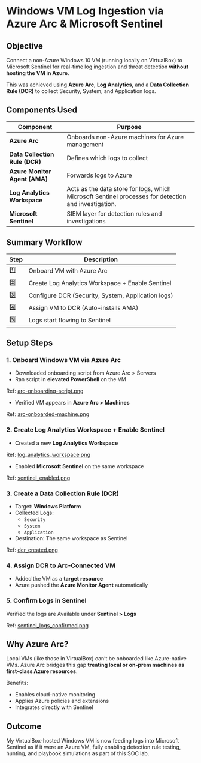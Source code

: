# Windows VM Log Ingestion via Azure Arc & Microsoft Sentinel

## Objective

Connect a non-Azure Windows 10 VM (running locally on VirtualBox) to Microsoft Sentinel for real-time log ingestion and threat detection **without hosting the VM in Azure**.

This was achieved using **Azure Arc**, **Log Analytics**, and a **Data Collection Rule (DCR)** to collect Security, System, and Application logs.

## Components Used

| Component | Purpose |
|----------|---------|
| **Azure Arc** | Onboards non-Azure machines for Azure management |
| **Data Collection Rule (DCR)** | Defines which logs to collect |
| **Azure Monitor Agent (AMA)** | Forwards logs to Azure |
| **Log Analytics Workspace** | Acts as the data store for logs, which Microsoft Sentinel processes for detection and investigation. |
| **Microsoft Sentinel** | SIEM layer for detection rules and investigations |


## Summary Workflow

| Step | Description |
|------|-------------|
| 1️⃣ | Onboard VM with Azure Arc |
| 2️⃣ | Create Log Analytics Workspace + Enable Sentinel |
| 3️⃣ | Configure DCR (Security, System, Application logs) |
| 4️⃣ | Assign VM to DCR (Auto-installs AMA) |
| 5️⃣ | Logs start flowing to Sentinel |


## Setup Steps

### 1. Onboard Windows VM via Azure Arc

- Downloaded onboarding script from Azure Arc > Servers
- Ran script in **elevated PowerShell** on the VM

Ref: [arc-onboarding-script.png](./screenshots/arc-onboarding-script.png)

- Verified VM appears in **Azure Arc > Machines**

Ref: [arc-onboarded-machine.png](./screenshots/arc-onboarded-machine.png)

### 2. Create Log Analytics Workspace + Enable Sentinel

- Created a new **Log Analytics Workspace**

Ref: [log_analytics_workspace.png](./screenshots/log_analytics_workspace.png)

- Enabled **Microsoft Sentinel** on the same workspace

Ref: [sentinel_enabled.png](./screenshots/sentinel_enabled.png)

### 3. Create a Data Collection Rule (DCR)

- Target: **Windows Platform**
- Collected Logs:
  - `Security`
  - `System`
  - `Application`
- Destination: The same workspace as Sentinel

Ref: [dcr_created.png](./screenshots/dcr_created.png)

### 4. Assign DCR to Arc-Connected VM

- Added the VM as a **target resource**
- Azure pushed the **Azure Monitor Agent** automatically

### 5. Confirm Logs in Sentinel

Verified the logs are Available under **Sentinel > Logs**

Ref: [sentinel_logs_confirmed.png](./screenshots/sentinel_logs_confirmed.png)

## Why Azure Arc?

Local VMs (like those in VirtualBox) can’t be onboarded like Azure-native VMs. Azure Arc bridges this gap **treating local or on-prem machines as first-class Azure resources**.

Benefits:
- Enables cloud-native monitoring
- Applies Azure policies and extensions
- Integrates directly with Sentinel

## Outcome

My VirtualBox-hosted Windows VM is now feeding logs into Microsoft Sentinel as if it were an Azure VM, fully enabling detection rule testing, hunting, and playbook simulations as part of this SOC lab.